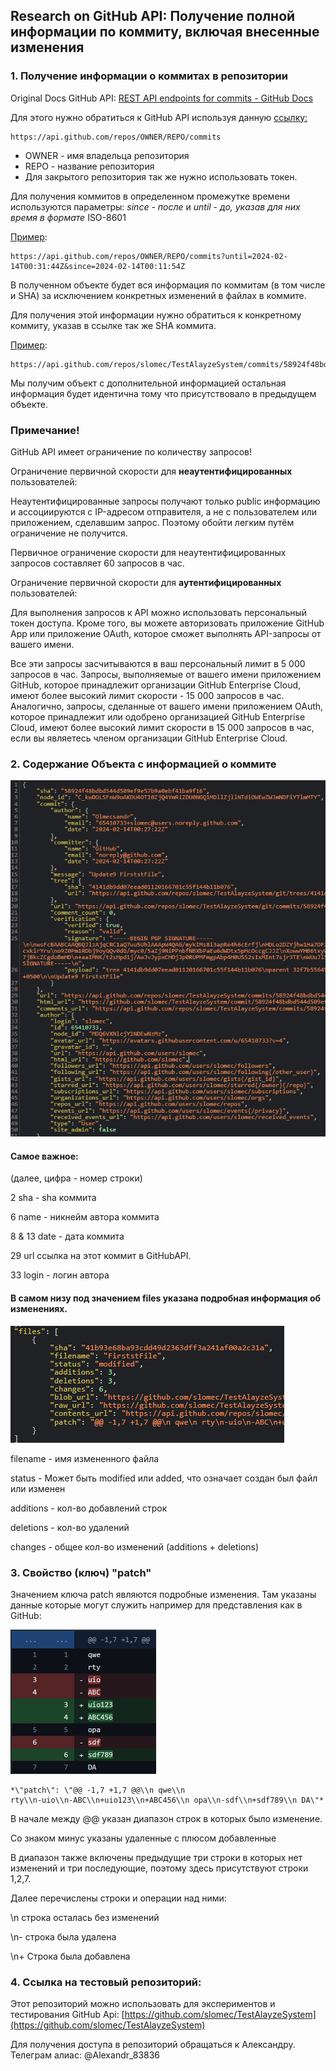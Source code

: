 ## Research on GitHub API: Получение полной информации по коммиту, включая внесенные изменения

### 1. Получение информации о коммитах в репозитории

Original Docs GitHub API: [REST API endpoints for commits - GitHub
Docs](https://docs.github.com/en/rest/commits/commits?apiVersion=2022-11-28)

Для этого нужно обратиться к GitHub API используя данную
[ссылку:](https://api.github.com/repos/slomec/TestAlayzeSystem/commits)

```angular2html
https://api.github.com/repos/OWNER/REPO/commits
```
* OWNER - имя владельца репозитория
* REPO - название репозитория
* Для закрытого репозитория так же нужно использовать токен.

Для получения коммитов в определенном промежутке времени используются
параметры: *since - после* и *until - до, указав для них время в
формате* ISO-8601

[Пример](https://api.github.com/repos/slomec/TestAlayzeSystem/commits?until=2024-02-14T00:31:44Z&since=2024-02-14T00:11:54Z):
```angular2html
https://api.github.com/repos/OWNER/REPO/commits?until=2024-02-14T00:31:44Z&since=2024-02-14T00:11:54Z
```

В полученном объекте будет вся информация по коммитам (в том числе и
SHA) за исключением конкретных изменений в файлах в коммите.

Для получения этой информации нужно обратиться к конкретному коммиту,
указав в ссылке так же SHA коммита.

[Пример](https://api.github.com/repos/slomec/TestAlayzeSystem/commits/58924f48bdbd544d509ef9e57b9a0ebf41ba9f16):
```
https://api.github.com/repos/slomec/TestAlayzeSystem/commits/58924f48bdbd544d509ef9e57b9a0ebf41ba9f16
```

Мы получим объект с дополнительной информацией остальная информация
будет идентична тому что присутствовало в предыдущем объекте.

### Примечание!

GitHub API имеет ограничение по количеству запросов!

Ограничение первичной скорости для **неаутентифицированных**
пользователей:

Неаутентифицированные запросы получают только public информацию и
ассоциируются с IP-адресом отправителя, а не с пользователем или
приложением, сделавшим запрос. Поэтому обойти легким путём ограничение
не получится.

Первичное ограничение скорости для неаутентифицированных запросов
составляет 60 запросов в час.

Ограничение первичной скорости для **аутентифицированных**
пользователей:

Для выполнения запросов к API можно использовать персональный токен
доступа. Кроме того, вы можете авторизовать приложение GitHub App или
приложение OAuth, которое сможет выполнять API-запросы от вашего имени.

Все эти запросы засчитываются в ваш персональный лимит в 5 000 запросов
в час. Запросы, выполняемые от вашего имени приложением GitHub, которое
принадлежит организации GitHub Enterprise Cloud, имеют более высокий
лимит скорости - 15 000 запросов в час. Аналогично, запросы, сделанные
от вашего имени приложением OAuth, которое принадлежит или одобрено
организацией GitHub Enterprise Cloud, имеют более высокий лимит скорости
в 15 000 запросов в час, если вы являетесь членом организации GitHub
Enterprise Cloud.

### 2. Содержание Объекта с информацией о коммите

![](./media/git_commit_info.png)

#### Самое важное:

(далее, цифра - номер строки)

2 sha - sha коммита

6 name - никнейм автора коммита

8 & 13 date - дата коммита

29 url ссылка на этот коммит в GitHubAPI.

33 login - логин автора

#### В самом низу под значением files указана подробная информация об изменениях.

![](./media/git_file_info.png)

filename - имя измененного файла

status - Может быть modified или added, что означает создан был файл или
изменен

additions - кол-во добавлений строк

deletions - кол-во удалений

changes - общее кол-во изменений (additions + deletions)

### 3. Свойство (ключ) "patch"

Значением ключа patch являются подробные изменения. Там указаны данные
которые могут служить например для представления как в GitHub:

![](./media/git_changes_info.png)

```angular2html
*\"patch\": \"@@ -1,7 +1,7 @@\\n qwe\\n
rty\\n-uio\\n-ABC\\n+uio123\\n+ABC456\\n opa\\n-sdf\\n+sdf789\\n DA\"*
```

В начале между @@ указан диапазон строк в которых было изменение.

Со знаком минус указаны удаленные с плюсом добавленные

В диапазон также включены предыдущие три строки в которых нет изменений
и три последующие, поэтому здесь присутствуют строки 1,2,7.

Далее перечислены строки и операции над ними:

\\n строка осталась без изменений

\\n- строка была удалена

\\n+ Строка была добавлена

### 4. Ссылка на тестовый репозиторий:

Этот репозиторий можно использовать для экспериментов и тестирования
GitHub Api:
[https://github.com/slomec/TestAlayzeSystem](https://github.com/slomec/TestAlayzeSystem)

Для получения доступа в репозиторий обращаться к Александру.
Телеграм алиас: @Alexandr_83836
